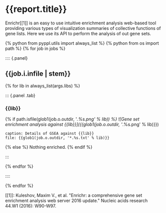 # {{report.title}}

Enrichr[[1]] is an easy to use intuitive enrichment analysis web-based tool providing various types of visualization summaries of collective functions of gene lists. Here we use its API to perform the analysis of out gene sets.


{% python from pyppl.utils import always_list %}
{% python from os import path %}
{% for job in jobs %}

:::: {.panel}

## {{job.i.infile | stem}}

{% 	for lib in always_list(args.libs) %}

::: {.panel .tab}

### {{lib}}

{% if path.isfile(glob1(job.o.outdir, '*.%s.png' % lib)) %}
![Gene set enrichment analysis against {{lib}}]({{glob1(job.o.outdir, '*.%s.png' % lib)}})

```table
caption: Details of GSEA against {{lib}}
file: {{glob1(job.o.outdir, '*.%s.txt' % lib)}}
```
{% else %}
Nothing enriched.
{% endif %}

:::

{% 	endfor %}

::::

{% endfor %}


[[1]]: Kuleshov, Maxim V., et al. "Enrichr: a comprehensive gene set enrichment analysis web server 2016 update." Nucleic acids research 44.W1 (2016): W90-W97.
